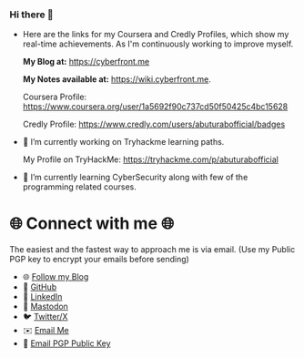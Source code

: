 ### Hi there 👋

- Here are the links for my Coursera and Credly Profiles, which show my real-time achievements. As I'm continuously working to improve myself.
  
   **My Blog at:** https://cyberfront.me

   **My Notes available at:** https://wiki.cyberfront.me.

    Coursera Profile: https://www.coursera.org/user/1a5692f90c737cd50f50425c4bc15628
    
    Credly Profile: https://www.credly.com/users/abuturabofficial/badges

- 🔭 I’m currently working on Tryhackme learning paths.
    
    My Profile on TryHackMe:
    https://tryhackme.com/p/abuturabofficial
    
- 🌱 I’m currently learning CyberSecurity along with few of the programming related courses.

# 🌐 **Connect with me** 🌐  

The easiest and the fastest way to approach me is via email. (Use my Public PGP key to encrypt your emails before sending)

- 🌐 [Follow my Blog](https://cyberfront.me)
- 🐙 [GitHub](https://github.com/abuturabofficial)
- 💼 [LinkedIn](https://linkedin.com/in/abuturabofficial)
- 🐘 [Mastodon](https://mastodon.social/@abuturab)
- 🐦 [Twitter/X](https://x.com/abuturabofcl)
- ✉️ [Email Me](mailto:cyberfrontofficial@proton.me)
- 🔑 [Email PGP Public Key](https://cyberfront.me/misc/publickey.asc)
